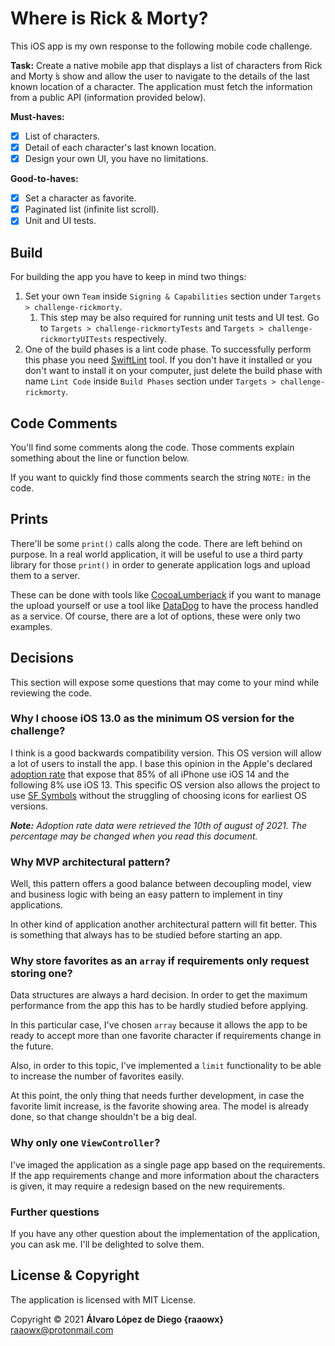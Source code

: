 # Where is Rick & Morty?

This iOS app is my own response to the following mobile code challenge.

**Task:** Create a native mobile app that displays a list of characters from Rick and Morty ́s show and allow the user to navigate to the details of the last known location of a character. The application must fetch the information from a public API (information provided below).

**Must-haves:**

- [X] List of characters.
- [X] Detail of each character's last known location.
- [X] Design your own UI, you have no limitations.

**Good-to-haves:**

- [X] Set a character as favorite.
- [X] Paginated list (infinite list scroll).
- [X] Unit and UI tests.

## Build

For building the app you have to keep in mind two things:

1. Set your own `Team` inside `Signing & Capabilities` section under `Targets > challenge-rickmorty`.
   1. This step may be also required for running unit tests and UI test. Go to `Targets > challenge-rickmortyTests` and `Targets > challenge-rickmortyUITests` respectively.
2. One of the build phases is a lint code phase. To successfully perform this phase you need [SwiftLint](https://github.com/realm/SwiftLint) tool. If you don't have it installed or you don't want to install it on your computer, just delete the build phase with name `Lint Code` inside `Build Phases` section under `Targets > challenge-rickmorty`.

## Code Comments

You'll find some comments along the code. Those comments explain something about the line or function below.

If you want to quickly find those comments search the string `NOTE:` in the code.

## Prints

There'll be some `print()` calls along the code. There are left behind on purpose. In a real world application, it will be useful to use a third party library for those `print()` in order to generate application logs and upload them to a server.

These can be done with tools like [CocoaLumberjack](https://cocoapods.org/pods/CocoaLumberjack) if you want to manage the upload yourself or use a tool like [DataDog](https://www.datadoghq.com) to have the process handled as a service. Of course, there are a lot of options, these were only two examples.

## Decisions

This section will expose some questions that may come to your mind while reviewing the code.

### Why I choose iOS 13.0 as the minimum OS version for the challenge?

I think is a good backwards compatibility version. This OS version will allow a lot of users to install the app. I base this opinion in the Apple's declared [adoption rate](https://developer.apple.com/support/app-store/) that expose that 85% of all iPhone use iOS 14 and the following 8% use iOS 13. This specific OS version also allows the project to use [SF Symbols](https://developer.apple.com/sf-symbols/) without the struggling of choosing icons for earliest OS versions.

_**Note:** Adoption rate data were retrieved the 10th of august of 2021. The percentage may be changed when you read this document._

### Why MVP architectural pattern?

Well, this pattern offers a good balance between decoupling model, view and business logic with being an easy pattern to implement in tiny applications.

In other kind of application another architectural pattern will fit better. This is something that always has to be studied before starting an app.

### Why store favorites as an `array` if requirements only request storing one?

Data structures are always a hard decision. In order to get the maximum performance from the app this has to be hardly studied before applying.

In this particular case, I've chosen `array` because it allows the app to be ready to accept more than one favorite character if requirements change in the future.

Also, in order to this topic, I've implemented a `limit` functionality to be able to increase the number of favorites easily.

At this point, the only thing that needs further development, in case the favorite limit increase, is the favorite showing area. The model is already done, so that change shouldn't be a big deal.

### Why only one `ViewController`?

I've imaged the application as a single page app based on the requirements. If the app requirements change and more information about the characters is given, it may require a redesign based on the new requirements.

### Further questions

If you have any other question about the implementation of the application, you can ask me. I'll be delighted to solve them.

## License & Copyright

The application is licensed with MIT License.

Copyright © 2021 **Álvaro López de Diego {raaowx}** <raaowx@protonmail.com>
